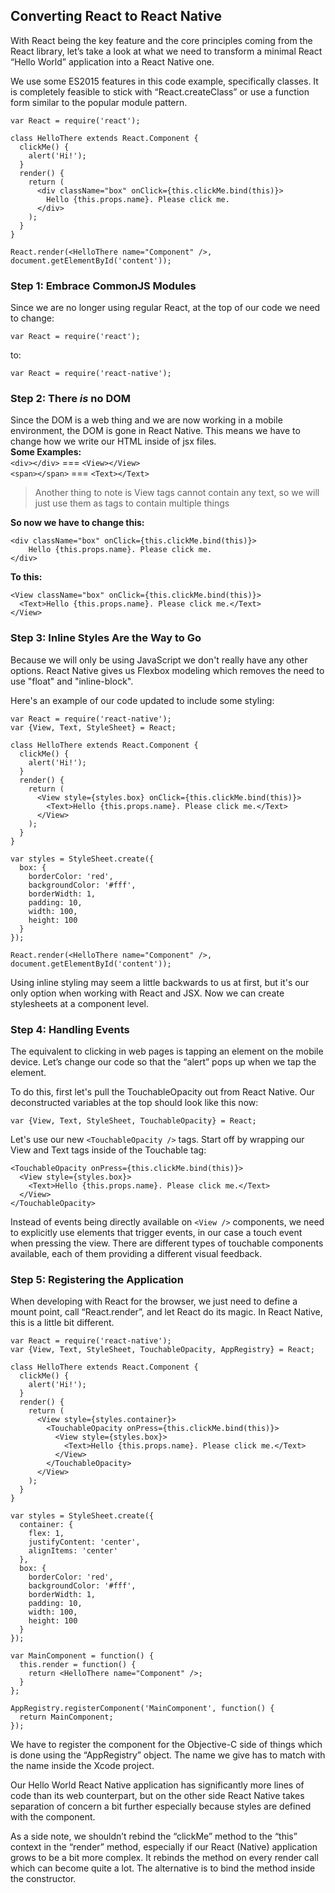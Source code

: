 ## Converting React to React Native

With React being the key feature and the core principles coming from the React library, let’s take a look at what we need to transform a minimal React “Hello World” application into a React Native one.

We use some ES2015 features in this code example, specifically classes. It is completely feasible to stick with “React.createClass” or use a function form similar to the popular module pattern.

``` 
var React = require('react');

class HelloThere extends React.Component {
  clickMe() {
    alert('Hi!');
  }
  render() {
    return (
      <div className="box" onClick={this.clickMe.bind(this)}>
        Hello {this.props.name}. Please click me.
      </div>
    );
  }
}

React.render(<HelloThere name="Component" />, document.getElementById('content')); 
```  


### Step 1: Embrace CommonJS Modules 
Since we are no longer using regular React, at the top of our code we need to change:  
```
var React = require('react');
```  
to:  
```
var React = require('react-native');
```  

### Step 2: There *is* no DOM

Since the DOM is a web thing and we are now working in a mobile environment, the DOM is gone in React Native. This means we have to change how we write our HTML inside of jsx files.  
**Some Examples:**  
`<div></div>` === `<View></View>`  
`<span></span>` === `<Text></Text>`
>Another thing to note is View tags cannot contain any text, so we will just use them as tags to contain multiple things  

**So now we have to change this:**

```  
<div className="box" onClick={this.clickMe.bind(this)}>
	Hello {this.props.name}. Please click me.
</div>
```  
  
**To this:**  

```
<View className="box" onClick={this.clickMe.bind(this)}>
  <Text>Hello {this.props.name}. Please click me.</Text>  
</View>
```

### Step 3: Inline Styles Are the Way to Go

Because we will only be using JavaScript we don't really have any other options. React Native gives us Flexbox modeling which removes the need to use "float" and "inline-block".  

Here's an example of our code updated to include some styling:  

```
var React = require('react-native');
var {View, Text, StyleSheet} = React;

class HelloThere extends React.Component {
  clickMe() {
    alert('Hi!');
  }
  render() {
    return (
      <View style={styles.box} onClick={this.clickMe.bind(this)}>
        <Text>Hello {this.props.name}. Please click me.</Text>
      </View>
    );
  }
}

var styles = StyleSheet.create({
  box: {
    borderColor: 'red',
    backgroundColor: '#fff',
    borderWidth: 1,
    padding: 10,
    width: 100,
    height: 100
  }
});

React.render(<HelloThere name="Component" />, document.getElementById('content'));
```

Using inline styling may seem a little backwards to us at first, but it's our only option when working with React and JSX.  Now we can create stylesheets at a component level.  

### Step 4: Handling Events

The equivalent to clicking in web pages is tapping an element on the mobile device. Let’s change our code so that the “alert” pops up when we tap the element.

To do this, first let's pull the TouchableOpacity out from React Native. Our deconstructed variables at the top should look like this now:

```
var {View, Text, StyleSheet, TouchableOpacity} = React;
```

Let's use our new `<TouchableOpacity />` tags. Start off by wrapping our View and Text tags inside of the Touchable tag:

```
<TouchableOpacity onPress={this.clickMe.bind(this)}>
  <View style={styles.box}>
    <Text>Hello {this.props.name}. Please click me.</Text>
  </View>
</TouchableOpacity>
```

Instead of events being directly available on `<View />` components, we need to explicitly use elements that trigger events, in our case a touch event when pressing the view. There are different types of touchable components available, each of them providing a different visual feedback.

### Step 5: Registering the Application

When developing with React for the browser, we just need to define a mount point, call “React.render”, and let React do its magic. In React Native, this is a little bit different.

```
var React = require('react-native');
var {View, Text, StyleSheet, TouchableOpacity, AppRegistry} = React;

class HelloThere extends React.Component {
  clickMe() {
    alert('Hi!');
  }
  render() {
    return (
      <View style={styles.container}>
        <TouchableOpacity onPress={this.clickMe.bind(this)}>
          <View style={styles.box}>
            <Text>Hello {this.props.name}. Please click me.</Text>
          </View>
        </TouchableOpacity>
      </View>
    );
  }
}

var styles = StyleSheet.create({
  container: {
    flex: 1,
    justifyContent: 'center',
    alignItems: 'center'
  },
  box: {
    borderColor: 'red',
    backgroundColor: '#fff',
    borderWidth: 1,
    padding: 10,
    width: 100,
    height: 100
  }
});

var MainComponent = function() {
  this.render = function() {
    return <HelloThere name="Component" />;
  }
};

AppRegistry.registerComponent('MainComponent', function() {
  return MainComponent;
});
```
We have to register the component for the Objective-C side of things which is done using the “AppRegistry” object. The name we give has to match with the name inside the Xcode project.

Our Hello World React Native application has significantly more lines of code than its web counterpart, but on the other side React Native takes separation of concern a bit further especially because styles are defined with the component.

As a side note, we shouldn’t rebind the “clickMe” method to the “this” context in the “render” method, especially if our React (Native) application grows to be a bit more complex. It rebinds the method on every render call which can become quite a lot. The alternative is to bind the method inside the constructor.

